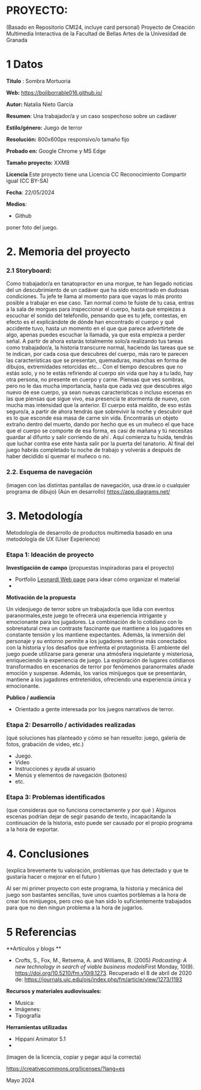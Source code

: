 # PROYECTO: 

(Basado en Repositorio CMI24, incluye card personal)
Proyecto de Creación Multimedia Interactiva de la  Facultad de Bellas Artes de la Univesidad de Granada



# 1 Datos 



**Titulo** : Sombra Mortuoria 

**Web:**   https://boliborrable016.github.io/

**Autor:**  Natalia Nieto García

**Resumen**: Una trabajador/a y un caso sospechoso sobre un cadáver

**Estilo/género:**  Juego de terror

**Resolución:** 800x600px responsivo/o tamaño fijo 

**Probado en:**  Google Chrome y MS Edge

**Tamaño proyecto:** XXMB 

**Licencia** Este proyecto tiene una Licencia CC Reconocimiento Compartir igual (CC BY-SA)

**Fecha**: 22/05/2024

**Medios**:

- Github


poner foto del juego.

# 2. Memoria del proyecto 

### 2.1 Storyboard: 

Como trabajador/a en tanatopractor en una morgue, te han llegado noticias del un descubrimiento 
de un cadáver que ha sido encontrado en dudosas condiciones. Tu jefe te llama al momento para 
que vayas lo más pronto posible a trabajar en ese caso. Tan normal como te fuiste de tu casa, entras a la sala de morgues para inspeccionar el cuerpo, hasta que empiezas a escuchar el sonido del
telefonillo, pensando que es tu jefe, contestas, en efecto es el explicándote de dónde han
encontrado el cuerpo y qué accidente tuvo, hasta un momento en el que que parece 
advertirtete de algo, apenas puedes escuchar la llamada, ya que esta empieza a perder señal. 
A partir de ahora estarás totalmemte solo/a realizando tus tareas como trabajador/a,
la historia transcurre normal, haciendo las tareas que se te indican, por cada cosa que
descubres del cuerpo, más raro te parecen las características que se presentan,
quemaduras, manchas en forma de dibujos, extremidades retorcidas etc... Con el tiempo
descubres que no estás solo, y no te estás refiriendo al cuerpo sin vida que hay a tu lado,
hay otra persona, no presente en cuerpo y carne.
Piensas que ves sombras, pero no le das mucha importancia, hasta que cada vez que
descubres algo nuevo de ese cuerpo, ya sean nuevas características o incluso escenas en
las que piensas que sigue vivo, esa presencia te atormenta de nuevo, con mucha mas intensidad que la anterior.
El cuerpo está maldito, de eso estás seguro/a, a partir de ahora tendrás que sobrevivir la
noche y descubrir qué es lo que esconde esa masa de carne sin vida.
Encontrarás un objeto extraño dentro del muerto, dando por hecho que es un muñeco el que
hace que el cuerpo se comporte de esa forma, es casi de mañana y tú necesitas guardar al
difunto y salir corriendo de ahí . Aquí comienza tu huida, tendrás que luchar contra ese
ente hasta salir por la puerta del tanatorio. Al final del juego habrás completado tu noche de
trabajo y volverás a después de haber decidido si quemar el muñeco o no.





### 2.2. Esquema de navegación 



(imagen con las distintas pantallas de navegación, usa draw.io o cualquier programa de dibujo) (Aún en desarrollo)
https://app.diagrams.net/







# 3. Metodología

Metodología de desarrollo de productos multimedia basado en una metodología de UX (User Experience)



### Etapa 1: Ideación de proyecto

**Investigación de campo** (propuestas inspiradoras para el proyecto)

- Portfolio [Leonardi Web page](http://www.rleonardi.com/interactive-resume/) para idear cómo organizar el material
- 



**Motivación de la propuesta** 

Un videojuego de terror sobre un trabajador/a que lidia con eventos paranormales,este juego te ofrecerá una experiencia intrigante y emocionante para los jugadores. La combinación de lo cotidiano con lo sobrenatural crea un contraste fascinante que mantiene a los jugadores en constante tensión y los mantiene expectantes. Además, la inmersión del personaje y su entorno permite a los jugadores sentirse más conectados con la historia y los desafíos que enfrenta el protagonista.
El ambiente del juego puede utilizarse para generar una atmósfera inquietante y misteriosa, enriqueciendo la experiencia de juego. La exploración de lugares cotidianos transformados en escenarios de terror por fenómenos paranormales añade emoción y suspense. Además, los varios minijuegos que se presentarán, mantiene a los jugadores entretenidos, ofreciendo una experiencia única y emocionante.


**Publico / audiencia**

- Orientado a gente interesada por los juegos narrativos de terror.







### Etapa 2: Desarrollo / actividades realizadas

(qué soluciones has planteado y cómo se han resuelto: juego, galería de fotos, grabación de video, etc.)

- Juego. 
- Video 
- Instrucciones y ayuda al usuario 
- Menús y elementos de navegación (botones)
- etc.



### Etapa 3: Problemas identificados

(que consideras que no  funciona correctamente y por qué )
Algunos escenas podrían dejar de segir pasando de texto, incapacitando la continuación de la historia, esto puede ser causado por el propio programa a la hora de exportar. 


# 4. Conclusiones 

(explica brevemente tu valoración, problemas que has detectado y que te gustaría hacer o mejorar en el futuro )

Al ser mi primer proyecto con este programa, la historia y mecánica del juego son bastantes sencillas, tuve unos cuantos porblemas a la hora de crear los minijuegos, pero creo que han sido lo suficientemente trabajados para que no den ningun problema a la hora de jugarlos. 





# 5 Referencias 

**Artículos y blogs ** 

- Crofts, S., Fox, M., Retsema, A. and Williams, B. (2005) *Podcasting: A new technology in search of viable business models*First Monday, 10(9). https://doi.org/10.5210/fm.v10i9.1273. Recuperado el 8 de abril de 2020 de: https://journals.uic.edu/ojs/index.php/fm/article/view/1273/1193

**Recursos y materiales audiovisuales:**

* Musica:  
* Imágenes:  
* Tipografía

**Herramientas utilizadas**

- Hippani Animator 5.1
- 



(imagen de la licencia, copiar y pegar aquí la correcta)

https://creativecommons.org/licenses/?lang=es

Mayo 2024

